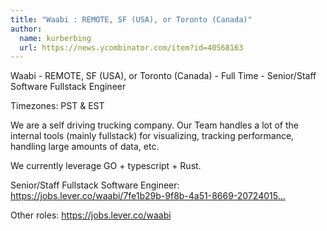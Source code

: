 ```yaml
---
title: "Waabi : REMOTE, SF (USA), or Toronto (Canada)"
author:
  name: kurberbing
  url: https://news.ycombinator.com/item?id=40568163
---
```

Waabi - REMOTE, SF (USA), or Toronto (Canada) - Full Time - Senior&#x2F;Staff Software Fullstack Engineer

Timezones: PST &amp; EST

We are a self driving trucking company. Our Team handles a lot of the internal tools (mainly fullstack) for visualizing, tracking performance, handling large amounts of data, etc.

We currently leverage GO + typescript + Rust.

Senior&#x2F;Staff Fullstack Software Engineer: <a href="https:&#x2F;&#x2F;jobs.lever.co&#x2F;waabi&#x2F;7fe1b29b-9f8b-4a51-8669-20724015ecd3" rel="nofollow">https:&#x2F;&#x2F;jobs.lever.co&#x2F;waabi&#x2F;7fe1b29b-9f8b-4a51-8669-20724015...</a>

Other roles: <a href="https:&#x2F;&#x2F;jobs.lever.co&#x2F;waabi" rel="nofollow">https:&#x2F;&#x2F;jobs.lever.co&#x2F;waabi</a>
